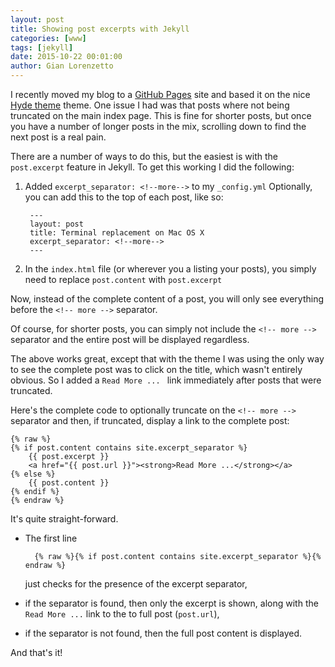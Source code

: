 ```yaml
---
layout: post
title: Showing post excerpts with Jekyll
categories: [www]
tags: [jekyll]
date: 2015-10-22 00:01:00
author: Gian Lorenzetto
---
```


I recently moved my blog to a [GitHub Pages](https://pages.github.com) site and based it on the nice [Hyde theme](https://github.com/poole/hyde) theme. One issue I had was that posts where not being truncated on the main index page. This is fine for shorter posts, but once you have a number of longer posts in the mix, scrolling down to find the next post is a real pain.

<!--more-->

There are a number of ways to do this, but the easiest is with the `post.excerpt` feature in Jekyll. To get this working I did the following:

1. Added `excerpt_separator: <!--more-->` to my `_config.yml`
    Optionally, you can add this to the top of each post, like so:
           
        ---
        layout: post
        title: Terminal replacement on Mac OS X
        excerpt_separator: <!--more-->
        ---

2. In the `index.html` file (or wherever you a listing your posts), you simply need to replace `post.content` with `post.excerpt`

Now, instead of the complete content of a post, you will only see everything before the `<!-- more -->` separator. 

Of course, for shorter posts, you can simply not include the `<!-- more -->` separator and the entire post will be displayed regardless.

The above works great, except that with the theme I was using the only way to see the complete post was to click on the title, which wasn't entirely obvious. So I added a `Read More ... ` link immediately after posts that were truncated.

Here's the complete code to optionally truncate on the `<!-- more -->` separator and then, if truncated, display a link to the complete post:

``` 
{% raw %}
{% if post.content contains site.excerpt_separator %}
    {{ post.excerpt }}
    <a href="{{ post.url }}"><strong>Read More ...</strong></a>
{% else %}
    {{ post.content }}
{% endif %}  
{% endraw %}
``` 

It's quite straight-forward.

- The first line

        {% raw %}{% if post.content contains site.excerpt_separator %}{% endraw %}

    just checks for the presence of the excerpt separator,
- if the separator is found, then only the excerpt is shown, along with the `Read More ...` link to the to full post (`post.url`),
- if the separator is not found, then the full post content is displayed.

And that's it!
